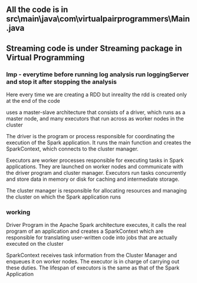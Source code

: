 ## All the code is in src\main\java\com\virtualpairprogrammers\Main.java


## Streaming code is under Streaming package in Virtual Programming

### Imp - everytime before running log analysis run loggingServer and stop it after stopping the analysis


Here every time we are creating a RDD but inreality the rdd is created only at the end of the code


uses a master-slave architecture that consists of a driver, which runs as a master node, and many executors that run across as worker nodes in the cluster


The driver is the program or process responsible for coordinating the execution of the Spark application. It runs the main function and creates the SparkContext, which connects to the cluster manager.

Executors are worker processes responsible for executing tasks in Spark applications. They are launched on worker nodes and communicate with the driver program and cluster manager. Executors run tasks concurrently and store data in memory or disk for caching and intermediate storage.

The cluster manager is responsible for allocating resources and managing the cluster on which the Spark application runs


### working

Driver Program in the Apache Spark architecture executes, it calls the real program of an application and creates a SparkContext which are responsible for translating user-written code into jobs that are actually executed on the cluster

SparkContext receives task information from the Cluster Manager and enqueues it on worker nodes. The executor is in charge of carrying out these duties. The lifespan of executors is the same as that of the Spark Application